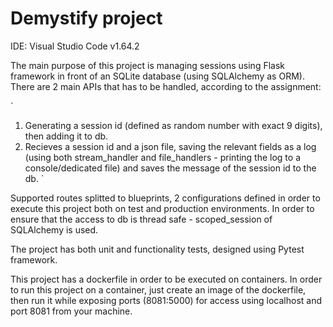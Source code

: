 # Demystify project

IDE: Visual Studio Code v1.64.2

The main purpose of this project is managing sessions using Flask framework in front of an SQLite database (using SQLAlchemy as ORM).
There are 2 main APIs that has to be handled, according to the assignment:

`
1. Generating a  session id (defined as random number with exact 9 digits), then adding it to db.
2. Recieves a session id and a json file, saving the relevant fields as a log (using both stream_handler and file_handlers - printing the log to a console/dedicated file) and saves the message of the session id to the db.
`

Supported routes splitted to blueprints, 2 configurations defined in order to execute this project both on test and production environments.
In order to ensure that the access to db is thread safe - scoped_session of SQLAlchemy is used.

The project has both unit and functionality tests, designed using Pytest framework.

This project has a dockerfile in order to be executed on containers.
In order to run this project on a container, just create an image of the dockerfile, then run it while exposing ports (8081:5000) 
for access using localhost and port 8081 from your machine.
